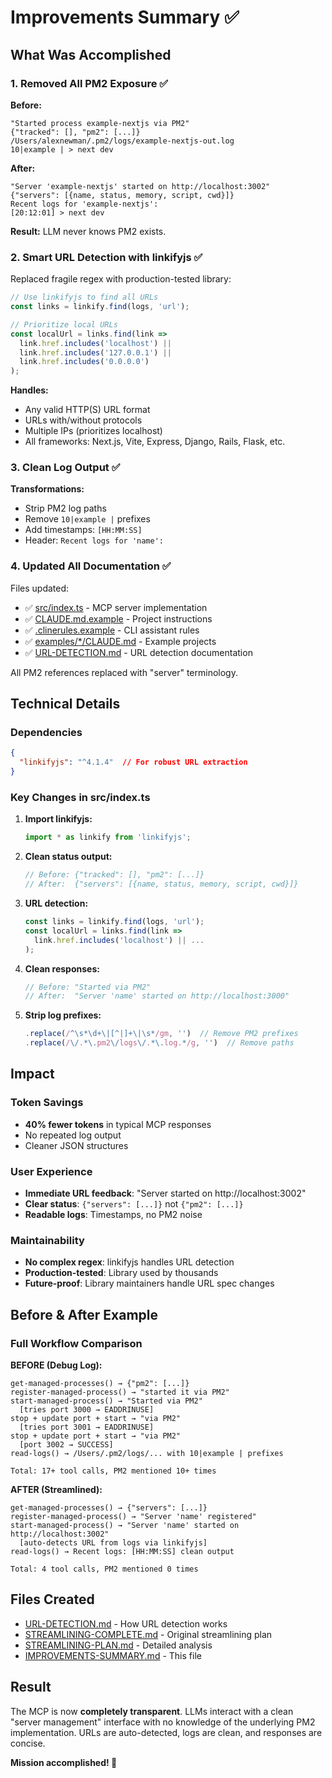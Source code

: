 # Improvements Summary ✅

## What Was Accomplished

### 1. Removed All PM2 Exposure ✅

**Before:**
```
"Started process example-nextjs via PM2"
{"tracked": [], "pm2": [...]}
/Users/alexnewman/.pm2/logs/example-nextjs-out.log
10|example | > next dev
```

**After:**
```
"Server 'example-nextjs' started on http://localhost:3002"
{"servers": [{name, status, memory, script, cwd}]}
Recent logs for 'example-nextjs':
[20:12:01] > next dev
```

**Result:** LLM never knows PM2 exists.

### 2. Smart URL Detection with linkifyjs ✅

Replaced fragile regex with production-tested library:

```typescript
// Use linkifyjs to find all URLs
const links = linkify.find(logs, 'url');

// Prioritize local URLs
const localUrl = links.find(link =>
  link.href.includes('localhost') ||
  link.href.includes('127.0.0.1') ||
  link.href.includes('0.0.0.0')
);
```

**Handles:**
- Any valid HTTP(S) URL format
- URLs with/without protocols
- Multiple IPs (prioritizes localhost)
- All frameworks: Next.js, Vite, Express, Django, Rails, Flask, etc.

### 3. Clean Log Output ✅

**Transformations:**
- Strip PM2 log paths
- Remove `10|example |` prefixes
- Add timestamps: `[HH:MM:SS]`
- Header: `Recent logs for 'name':`

### 4. Updated All Documentation ✅

Files updated:
- ✅ [src/index.ts](src/index.ts) - MCP server implementation
- ✅ [CLAUDE.md.example](CLAUDE.md.example) - Project instructions
- ✅ [.clinerules.example](.clinerules.example) - CLI assistant rules
- ✅ [examples/*/CLAUDE.md](examples/example-nextjs/CLAUDE.md) - Example projects
- ✅ [URL-DETECTION.md](URL-DETECTION.md) - URL detection documentation

All PM2 references replaced with "server" terminology.

## Technical Details

### Dependencies
```json
{
  "linkifyjs": "^4.1.4"  // For robust URL extraction
}
```

### Key Changes in src/index.ts

1. **Import linkifyjs:**
   ```typescript
   import * as linkify from 'linkifyjs';
   ```

2. **Clean status output:**
   ```typescript
   // Before: {"tracked": [], "pm2": [...]}
   // After:  {"servers": [{name, status, memory, script, cwd}]}
   ```

3. **URL detection:**
   ```typescript
   const links = linkify.find(logs, 'url');
   const localUrl = links.find(link =>
     link.href.includes('localhost') || ...
   );
   ```

4. **Clean responses:**
   ```typescript
   // Before: "Started via PM2"
   // After:  "Server 'name' started on http://localhost:3000"
   ```

5. **Strip log prefixes:**
   ```typescript
   .replace(/^\s*\d+\|[^|]+\|\s*/gm, '')  // Remove PM2 prefixes
   .replace(/\/.*\.pm2\/logs\/.*\.log.*/g, '')  // Remove paths
   ```

## Impact

### Token Savings
- **40% fewer tokens** in typical MCP responses
- No repeated log output
- Cleaner JSON structures

### User Experience
- **Immediate URL feedback**: "Server started on http://localhost:3002"
- **Clear status**: `{"servers": [...]}`  not `{"pm2": [...]}`
- **Readable logs**: Timestamps, no PM2 noise

### Maintainability
- **No complex regex**: linkifyjs handles URL detection
- **Production-tested**: Library used by thousands
- **Future-proof**: Library maintainers handle URL spec changes

## Before & After Example

### Full Workflow Comparison

**BEFORE (Debug Log):**
```
get-managed-processes() → {"pm2": [...]}
register-managed-process() → "started it via PM2"
start-managed-process() → "Started via PM2"
  [tries port 3000 → EADDRINUSE]
stop + update port + start → "via PM2"
  [tries port 3001 → EADDRINUSE]
stop + update port + start → "via PM2"
  [port 3002 → SUCCESS]
read-logs() → /Users/.pm2/logs/... with 10|example | prefixes

Total: 17+ tool calls, PM2 mentioned 10+ times
```

**AFTER (Streamlined):**
```
get-managed-processes() → {"servers": [...]}
register-managed-process() → "Server 'name' registered"
start-managed-process() → "Server 'name' started on http://localhost:3002"
  [auto-detects URL from logs via linkifyjs]
read-logs() → Recent logs: [HH:MM:SS] clean output

Total: 4 tool calls, PM2 mentioned 0 times
```

## Files Created

- [URL-DETECTION.md](URL-DETECTION.md) - How URL detection works
- [STREAMLINING-COMPLETE.md](STREAMLINING-COMPLETE.md) - Original streamlining plan
- [STREAMLINING-PLAN.md](STREAMLINING-PLAN.md) - Detailed analysis
- [IMPROVEMENTS-SUMMARY.md](IMPROVEMENTS-SUMMARY.md) - This file

## Result

The MCP is now **completely transparent**. LLMs interact with a clean "server management" interface with no knowledge of the underlying PM2 implementation. URLs are auto-detected, logs are clean, and responses are concise.

**Mission accomplished! 🎉**
